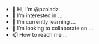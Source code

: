 - 👋 Hi, I’m @pzoladz
- 👀 I’m interested in ...
- 🌱 I’m currently learning ...
- 💞️ I’m looking to collaborate on ...
- 📫 How to reach me ...

<!---
pzoladz/pzoladz is a ✨ special ✨ repository because its `README.md` (this file) appears on your GitHub profile.
You can click the Preview link to take a look at your changes.
--->
